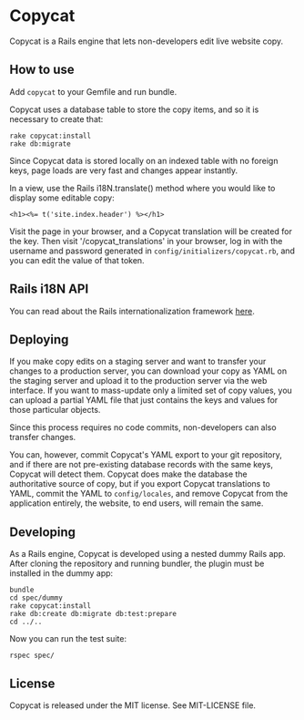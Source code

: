 # Copycat #

Copycat is a Rails engine that lets non-developers edit live website copy.

## How to use ##

Add ```copycat``` to your Gemfile and run bundle.

Copycat uses a database table to store the copy items, and so it is necessary to create that:

```
rake copycat:install
rake db:migrate
```

Since Copycat data is stored locally on an indexed table with no foreign keys, page loads are very fast and changes appear instantly.

In a view, use the Rails i18N.translate() method where you would like to display some editable copy:


```erb
<h1><%= t('site.index.header') %></h1>
```

Visit the page in your browser, and a Copycat translation will be created for the key. Then visit '/copycat_translations' in your browser, log in with the username and password generated in `config/initializers/copycat.rb`, and you can edit the value of that token.

## Rails i18N API ##

You can read about the Rails internationalization framework [here](http://guides.rubyonrails.org/i18n.html).

## Deploying ##

If you make copy edits on a staging server and want to transfer your changes to a production server, you can download your copy as YAML on the staging server and upload it to the production server via the web interface. If you want to mass-update only a limited set of copy values, you can upload a partial YAML file that just contains the keys and values for those particular objects.

Since this process requires no code commits, non-developers can also transfer changes.

You can, however, commit Copycat's YAML export to your git repository, and if there are not pre-existing database records with the same keys, Copycat will detect them. Copycat does make the database the authoritative source of copy, but if you export Copycat translations to YAML, commit the YAML to `config/locales`, and remove Copycat from the application entirely, the website, to end users, will remain the same.

## Developing ##

As a Rails engine, Copycat is developed using a nested dummy Rails app. After cloning the repository and running bundler, the plugin must be installed in the dummy app:

```
bundle
cd spec/dummy
rake copycat:install
rake db:create db:migrate db:test:prepare
cd ../..
```

Now you can run the test suite:

```
rspec spec/
```

## License ##

Copycat is released under the MIT license. See MIT-LICENSE file.
